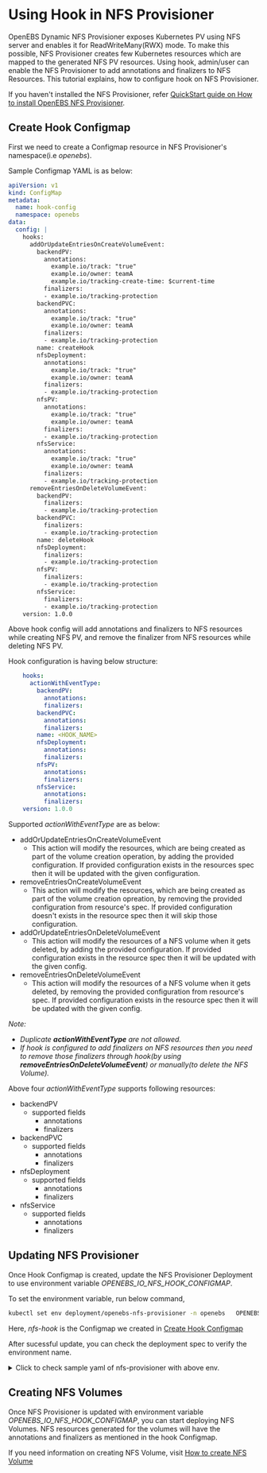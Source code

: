# Using Hook in NFS Provisioner

OpenEBS Dynamic NFS Provisioner exposes Kubernetes PV using NFS server and enables it for ReadWriteMany(RWX) mode. To make this possible, NFS Provisioner creates few Kubernetes resources which are mapped to the generated NFS PV resources. Using hook, admin/user can enable the NFS Provisioner to add annotations and finalizers to NFS Resources. This tutorial explains, how to configure hook on NFS Provisioner.

If you haven't installed the NFS Provisioner, refer [QuickStart guide on How to install OpenEBS NFS Provisioner](https://github.com/openebs/dynamic-nfs-provisioner/blob/develop/docs/intro.md#quickstart).

## Create Hook Configmap
First we need to create a Configmap resource in NFS Provisioner's namespace(i.e *openebs*).

Sample Configmap YAML is as below:

```yaml
apiVersion: v1
kind: ConfigMap
metadata:
  name: hook-config
  namespace: openebs
data:
  config: |
    hooks:
      addOrUpdateEntriesOnCreateVolumeEvent:
        backendPV:
          annotations:
            example.io/track: "true"
            example.io/owner: teamA
            example.io/tracking-create-time: $current-time
          finalizers:
          - example.io/tracking-protection
        backendPVC:
          annotations:
            example.io/track: "true"
            example.io/owner: teamA
          finalizers:
          - example.io/tracking-protection
        name: createHook
        nfsDeployment:
          annotations:
            example.io/track: "true"
            example.io/owner: teamA
          finalizers:
          - example.io/tracking-protection
        nfsPV:
          annotations:
            example.io/track: "true"
            example.io/owner: teamA
          finalizers:
          - example.io/tracking-protection
        nfsService:
          annotations:
            example.io/track: "true"
            example.io/owner: teamA
          finalizers:
          - example.io/tracking-protection
      removeEntriesOnDeleteVolumeEvent:
        backendPV:
          finalizers:
          - example.io/tracking-protection
        backendPVC:
          finalizers:
          - example.io/tracking-protection
        name: deleteHook
        nfsDeployment:
          finalizers:
          - example.io/tracking-protection
        nfsPV:
          finalizers:
          - example.io/tracking-protection
        nfsService:
          finalizers:
          - example.io/tracking-protection
    version: 1.0.0
```

Above hook config will add annotations and finalizers to NFS resources while creating NFS PV, and remove the finalizer from NFS resources while deleting NFS PV.

Hook configuration is having below structure:

```yaml
    hooks:
      actionWithEventType:
        backendPV:
          annotations:
          finalizers:
        backendPVC:
          annotations:
          finalizers:
        name: <HOOK_NAME>
        nfsDeployment:
          annotations:
          finalizers:
        nfsPV:
          annotations:
          finalizers:
        nfsService:
          annotations:
          finalizers:
    version: 1.0.0
```

Supported *actionWithEventType* are as below:
- addOrUpdateEntriesOnCreateVolumeEvent
    - This action will modify the resources, which are being created as part of the volume creation operation, by adding the provided configuration. If provided configuration exists in the resources spec then it will be updated with the given configuration.
- removeEntriesOnCreateVolumeEvent
    - This action will modify the resources, which are being created as part of the volume creation opreation, by removing the provided configuration from resource's spec. If provided configuration doesn't exists in the resource spec then it will skip those configuration.
- addOrUpdateEntriesOnDeleteVolumeEvent
    - This action will modify the resources of a NFS volume when it gets deleted, by adding the provided configuration. If provided configuration exists in the resource spec then it will be updated with the given config.
- removeEntriesOnDeleteVolumeEvent
    - This action will modify the resources of a NFS volume when it gets deleted, by removing the provided configuration from resource's spec. If provided configuration exists in the resource spec then it will be updated with the given config.

*Note:*
- *Duplicate **actionWithEventType** are not allowed.*
- *If hook is configured to add finalizers on NFS resources then you need to remove those finalizers through hook(by using **removeEntriesOnDeleteVolumeEvent**) or manually(to delete the NFS Volume).*

Above four *actionWithEventType* supports following resources:
- backendPV
    - supported fields
        - annotations
        - finalizers
- backendPVC
    - supported fields
        - annotations
        - finalizers
- nfsDeployment
    - supported fields
        - annotations
        - finalizers
- nfsService
    - supported fields
        - annotations
        - finalizers

## Updating NFS Provisioner
Once Hook Configmap is created, update the NFS Provisioner Deployment to use environment variable *OPENEBS_IO_NFS_HOOK_CONFIGMAP*.

To set the environment variable, run below command,
```bash
kubectl set env deployment/openebs-nfs-provisioner -n openebs   OPENEBS_IO_NFS_HOOK_CONFIGMAP=nfs-hook
```

Here, *nfs-hook* is the Configmap we created in [Create Hook Configmap](#create-hook-configmap)

After sucessful update, you can check the deployment spec to verify the environment name.

<details>
    <summary>Click to check sample yaml of nfs-provisioner with above env.</summary>

```yaml
apiVersion: apps/v1
kind: Deployment
metadata:
  annotations:
    deployment.kubernetes.io/revision: "3"
    kubectl.kubernetes.io/last-applied-configuration: |
      {"apiVersion":"apps/v1","kind":"Deployment","metadata":{"annotations":{},"labels":{"name":"openebs-nfs-provisioner","openebs.io/component-name":"openebs-nfs-provisioner","openebs.io/version":"dev"},"name":"openebs-nfs-provisioner","namespace":"openebs"},"spec":{"replicas":1,"selector":{"matchLabels":{"name":"openebs-nfs-provisioner","openebs.io/component-name":"openebs-nfs-provisioner"}},"strategy":{"type":"Recreate"},"template":{"metadata":{"labels":{"name":"openebs-nfs-provisioner","openebs.io/component-name":"openebs-nfs-provisioner","openebs.io/version":"dev"}},"spec":{"containers":[{"env":[{"name":"NODE_NAME","valueFrom":{"fieldRef":{"fieldPath":"spec.nodeName"}}},{"name":"OPENEBS_NAMESPACE","valueFrom":{"fieldRef":{"fieldPath":"metadata.namespace"}}},{"name":"OPENEBS_SERVICE_ACCOUNT","valueFrom":{"fieldRef":{"fieldPath":"spec.serviceAccountName"}}},{"name":"OPENEBS_IO_ENABLE_ANALYTICS","value":"false"},{"name":"OPENEBS_IO_NFS_SERVER_USE_CLUSTERIP","value":"true"},{"name":"OPENEBS_IO_INSTALLER_TYPE","value":"openebs-operator-nfs"},{"name":"OPENEBS_IO_NFS_SERVER_IMG","value":"openebs/nfs-server-alpine:ci"}],"image":"openebs/provisioner-nfs:ci","imagePullPolicy":"IfNotPresent","livenessProbe":{"exec":{"command":["sh","-c","test `pgrep \"^provisioner-nfs.*\"` = 1"]},"initialDelaySeconds":30,"periodSeconds":60},"name":"openebs-provisioner-nfs","resources":{"limits":{"cpu":"200m","memory":"200M"},"requests":{"cpu":"50m","memory":"50M"}}}],"serviceAccountName":"openebs-maya-operator"}}}}
  creationTimestamp: "2021-10-05T05:07:02Z"
  generation: 3
  labels:
    name: openebs-nfs-provisioner
    openebs.io/component-name: openebs-nfs-provisioner
    openebs.io/version: dev
  name: openebs-nfs-provisioner
  namespace: openebs
  resourceVersion: "19144"
  uid: b82a8a28-977f-4bfd-8240-a9e393fb4653
spec:
  progressDeadlineSeconds: 600
  replicas: 1
  revisionHistoryLimit: 10
  selector:
    matchLabels:
      name: openebs-nfs-provisioner
      openebs.io/component-name: openebs-nfs-provisioner
  strategy:
    type: Recreate
  template:
    metadata:
      creationTimestamp: null
      labels:
        name: openebs-nfs-provisioner
        openebs.io/component-name: openebs-nfs-provisioner
        openebs.io/version: dev
    spec:
      containers:
      - env:
        - name: NODE_NAME
          valueFrom:
            fieldRef:
              apiVersion: v1
              fieldPath: spec.nodeName
        - name: OPENEBS_NAMESPACE
          valueFrom:
            fieldRef:
              apiVersion: v1
              fieldPath: metadata.namespace
        - name: OPENEBS_SERVICE_ACCOUNT
          valueFrom:
            fieldRef:
              apiVersion: v1
              fieldPath: spec.serviceAccountName
        - name: OPENEBS_IO_ENABLE_ANALYTICS
          value: "true"
        - name: OPENEBS_IO_NFS_SERVER_USE_CLUSTERIP
          value: "true"
        - name: OPENEBS_IO_INSTALLER_TYPE
          value: openebs-operator-nfs
        - name: OPENEBS_IO_NFS_SERVER_IMG
          value: openebs/nfs-server-alpine:ci
        - name: OPENEBS_IO_NFS_HOOK_CONFIGMAP
          value: hook-config
        image: openebs/provisioner-nfs:ci
        imagePullPolicy: IfNotPresent
        livenessProbe:
          exec:
            command:
            - sh
            - -c
            - test `pgrep "^provisioner-nfs.*"` = 1
          failureThreshold: 3
          initialDelaySeconds: 30
          periodSeconds: 60
          successThreshold: 1
          timeoutSeconds: 1
        name: openebs-provisioner-nfs
        resources:
          limits:
            cpu: 200m
            memory: 200M
          requests:
            cpu: 50m
            memory: 50M
        terminationMessagePath: /dev/termination-log
        terminationMessagePolicy: File
      dnsPolicy: ClusterFirst
      restartPolicy: Always
      schedulerName: default-scheduler
      securityContext: {}
      serviceAccount: openebs-maya-operator
      serviceAccountName: openebs-maya-operator
      terminationGracePeriodSeconds: 30
status:
  availableReplicas: 1
  conditions:
  - lastTransitionTime: "2021-10-05T08:39:26Z"
    lastUpdateTime: "2021-10-05T08:39:26Z"
    message: Deployment has minimum availability.
    reason: MinimumReplicasAvailable
    status: "True"
    type: Available
  - lastTransitionTime: "2021-10-05T05:07:02Z"
    lastUpdateTime: "2021-10-05T08:39:26Z"
    message: ReplicaSet "openebs-nfs-provisioner-5fd45558fc" has successfully progressed.
    reason: NewReplicaSetAvailable
    status: "True"
    type: Progressing
  observedGeneration: 3
  readyReplicas: 1
  replicas: 1
  updatedReplicas: 1
```

</details>

## Creating NFS Volumes

Once NFS Provisioner is updated with environment variable *OPENEBS_IO_NFS_HOOK_CONFIGMAP*, you can start deploying NFS Volumes. NFS resources generated for the volumes will have the annotations and finalizers as mentioned in the hook Configmap.

If you need information on creating NFS Volume, visit [How to create NFS Volume](https://github.com/openebs/dynamic-nfs-provisioner/blob/develop/docs/intro.md#provision-nfs-volume)


